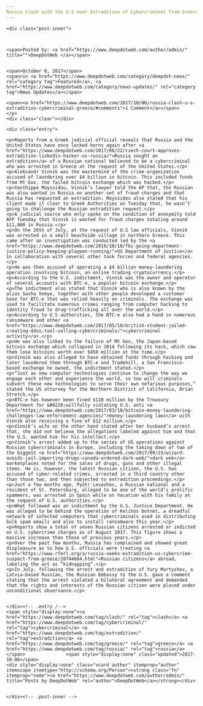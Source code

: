 ```yaml
---
Russia Clash with the U.S over Extradition of Cybercriminal from Greece
---
```

<article class="post-listing post-22954 post type-post status-publish format-standard has-post-thumbnail hentry category-deepdot-news category-news-updates tag-clash tag-cybercriminal tag-extradition tag-greece tag-russia">
    
    <div class="post-inner">
    
    
        
    <span>Posted by: <a href="https://www.deepdotweb.com/author/admin/" title="">DeepDotWeb </a></span>
    
    
    <span>October 6, 2017</span>
    <span>in <a href="https://www.deepdotweb.com/category/deepdot-news/" rel="category tag">Featured</a>, <a href="https://www.deepdotweb.com/category/news-updates/" rel="category tag">News Updates</a></span>
    
    <span><a href="https://www.deepdotweb.com/2017/10/06/russia-clash-u-s-extradition-cybercriminal-greece/#comments">1 Comment</a></span>
    </p>
    <div class="clear"></div>
    
    <div class="entry">
    
    <p>Reports from a Greek judicial official reveals that Russia and the United States have once locked horns again after <a href="https://www.deepdotweb.com/2017/06/22/czech-court-approves-extradition-linkedin-hacker-us-russia/">Russia sought an extradition</a> of a Russian national believed to be a cybercriminal who was arrested in Greece at the request of the United States.</p>
    <p>Aleksandr Vinnik was the mastermind of the crime organization accused of laundering over $4 billion in bitcoin. This included funds from Mt Gox, the failed bitcoin exchange which was hacked.</p>
    <p>Xanthippe Moyssidou, Vinnik’s lawyer told the AP that, the Russian was also wanted in Russia on another set of fraud charges and that Russia has requested an extradition. Moyssidou also stated that his client made it clear to Greek Authorities on Tuesday that, he wasn’t going to challenge the Russian extradition request.</p>
    <p>A judicial source who only spoke on the condition of anonymity told AFP Tuesday that Vinnik is wanted for fraud charges totaling around $11,000 in Russia.</p>
    <p>On the 26th of July, at the request of U.S law officials, Vinnik was arrested in a small beachside village in northern Greece. This came after an investigation was conducted led by the <a href="https://www.deepdotweb.com/2016/10/18/fbi-going-department-justice-policy-keeping-playpen-running/">US Department of Justice</a> in collaboration with several other task forces and federal agencies.</p>
    <p>He was then accused of operating a $4 billion money-laundering operation involving bitcoin, an online trading cryptocurrency.</p>
    <p>According to the U.S. indictment, Vinnik was the owner and operator of several accounts with BTC-e, a popular bitcoin exchange.</p>
    <p>The indictment also stated that Vinnik who is also known by the alias Sasha Vemye, together with other people developed a customer base for BTC-e that was relied heavily on criminals. The exchange was used to facilitate numerous crimes ranging from computer hacking to identity fraud to drug-trafficking all over the world.</p>
    <p>According to U.S authorities, the BTC-e also had a hand in numerous ransomware and other <a href="https://www.deepdotweb.com/2017/05/10/british-student-jailed-creating-ddos-tool-selling-cybercriminals/">cybercriminal activity</a>.</p>
    <p>He was also linked to the failure of Mt Gox, the Japan-based bitcoin exchange which collapsed in 2014 following its hack, which saw them lose bitcoins worth over $450 million at the time.</p>
    <p>Vinnik was also alleged to have obtained funds through hacking and later laundered them through BTC-e and Tradehill, a San Francisco-based exchange he owned, the indictment stated.</p>
    <p>“Just as new computer technologies continue to change the way we engage each other and experience the world, so too will criminals subvert these new technologies to serve their own nefarious purposes,” stated the US attorney for the Northern District of California, Brian Stretch.</p>
    <p>BTC-e has however been fined $110 million by the Treasury Department for &#8220;willfully violating U.S. anti <a href="https://www.deepdotweb.com/2017/03/18/bitcoin-money-laundering-challenges-law-enforcement-agencies/">money-laundering laws</a> with Vinnik also receiving a fine of $12 million.</p>
    <p>Vinnik’s wife on the other hand stated after her husband’s arrest that, she did not believe the allegations labeled against him and that the U.S. wanted him for his intellect.</p>
    <p>Vinnik’s arrest added up to the series of US operations against Russian cybercriminals in Europe, including the taking down of two of the biggest <a href="https://www.deepdotweb.com/2017/09/23/wizard-avoids-jail-importing-drugs-canada-ordered-dark-web/">dark web</a> marketplaces noted for the sales of drugs, guns and other illegal items. He is, however, the latest Russian citizen, the U.S. has accused of cyber-related crimes, arrested in a third country other than those two, and then subjected to extradition proceedings.</p>
    <p>Just a few months ago, Pyotr Levashov, a Russian national and a resident of St. Petersburg, alleged to be one of the world’s prolific spammers, was arrested in Spain while on Vacation with his family at the request of U.S. authorities.</p>
    <p>What followed was an indictment by the U.S. Justice Department. He was alleged to be behind the operation of Kelihos botnet, a dreadful network of infected computers that cybercriminals used in distributing bulk spam emails and also to install ransomware this year.</p>
    <p>Reports show a total of seven Russian citizens arrested or indicted on U.S. cybercrime charges as of August 2017. This figure shows a massive increase than those of previous years.</p>
    <p>Over the past few months, Russia has complained and showed great displeasure as to how U.S. officials were treating <a href="https://www.rferl.org/a/russia-seeks-extradition-us-cybercrime-suspect-from-greece/28744664.html">Russian citizens</a> abroad, labeling the act as “kidnapping”.</p>
    <p>In July, following the arrest and extradition of Yury Martyshev, a Latvia-based Russian, the Russian Embassy to the U.S. gave a comment stating that the arrest violated a bilateral agreement and demanded that the rights and interests of the Russian citizen were placed under unconditional observance.</p>
    
    
    </div><!-- .entry /-->
    <span style="display:none"><a href="https://www.deepdotweb.com/tag/clash/" rel="tag">clash</a> <a href="https://www.deepdotweb.com/tag/cybercriminal/" rel="tag">cybercriminal</a> <a href="https://www.deepdotweb.com/tag/extradition/" rel="tag">extradition</a> <a href="https://www.deepdotweb.com/tag/greece/" rel="tag">greece</a> <a href="https://www.deepdotweb.com/tag/russia/" rel="tag">russia</a></span>				<span style="display:none" class="updated">2017-10-06</span>
    <div style="display:none" class="vcard author" itemprop="author" itemscope itemtype="http://schema.org/Person"><strong class="fn" itemprop="name"><a href="https://www.deepdotweb.com/author/admin/" title="Posts by DeepDotWeb" rel="author">DeepDotWeb</a></strong></div>
    
    
    </div><!-- .post-inner -->
</article><!-- .post-listing -->

